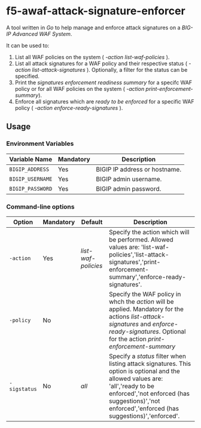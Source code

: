 # f5-awaf-attack-signature-enforcer

A tool written in *Go* to help manage and enforce attack signatures on a *BIG-IP Advanced WAF System*. 

It can be used to:

1. List all WAF policies on the system ( *-action list-waf-policies* ). 
2. List all attack signatures for a WAF policy and their respective status ( *-action list-attack-signatures* ). Optionally, a filter for the status can be specified. 
3. Print the *signatures enforcement readiness summary* for a specifc WAF policy or for all WAF policies on the system ( *-action print-enforcement-summary*).
4. Enforce all signatures which are *ready to be enforced* for a specific WAF policy ( *-action enforce-ready-signatures* ).

## Usage 

### Environment Variables

|  Variable Name  | Mandatory |          Description            |
|-----------------|-----------|---------------------------------|
| `BIGIP_ADDRESS` |    Yes    | BIGIP IP address or hostname.   |
| `BIGIP_USERNAME`|    Yes    | BIGIP admin username.           |
| `BIGIP_PASSWORD`|    Yes    | BIGIP admin password.           |

### Command-line options

|    Option   | Mandatory |        Default       |         Description            |
|-------------|-----------|----------------------|--------------------------------|
| `-action`   |    Yes    | *list-waf-policies*  | Specify the action which will be performed. Allowed values are: 'list-waf-policies','list-attack-signatures','print-enforcement-summary','enforce-ready-signatures'. |
| `-policy`   |    No     |                      | Specify the WAF policy in whch the *action* will be applied. Mandatory for the actions *list-attack-signatures* and *enforce-ready-signatures*. Optional for the action *print-enforcement-summary* |
| `-sigstatus`|    No     |        *all*         |Specify a *status* filter when listing attack signatures. This option is optional and the allowed values are: 'all','ready to be enforced','not enforced (has suggestions)','not enforced','enforced (has suggestions)','enforced'. |